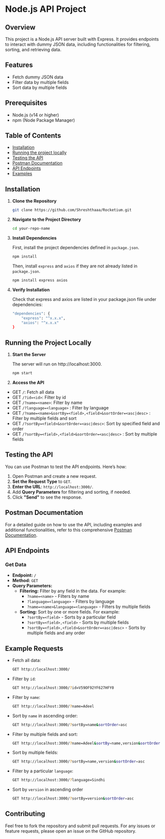 # Node.js API Project

## Overview 

This project is a Node.js API server built with Express. It provides endpoints to interact with dummy JSON data, including functionalities for filtering, sorting, and retrieving data.

## Features

- Fetch dummy JSON data
- Filter data by multiple fields
- Sort data by multiple fields

## Prerequisites

- Node.js (v14 or higher)
- npm (Node Package Manager)

## Table of Contents

- [Installation](#installation)
- [Running the project locally](#running-the-project-locally)
- [Testing the API](#testing-the-api)
- [Postman Documentation](#postman-documentation)
- [API Endpoints](#api-endpoints)
- [Examples](#examples)

## Installation

1. **Clone the Repository**

   ```sh
   git clone https://github.com/Shreshthaaa/Rocketium.git
   ```

2. **Navigate to the Project Directory**

    ```sh
    cd your-repo-name
    ```

3. **Install Dependencies**

    First, install the project dependencies defined in `package.json`.
    ```sh
    npm install
    ```
    Then, install `express` and `axios` if they are not already listed in `package.json`.     
    ```sh
    npm install express axios
    ```

4. **Verify Installation**

    Check that express and axios are listed in your package.json file under dependencies:

    ```sh
    "dependencies": {
        "express": "^x.x.x",
        "axios": "^x.x.x"
    }
    ```

## Running the Project Locally

1. **Start the Server**

    The server will run on http://localhost:3000.

    ```sh
    npm start
    ```

2. **Access the API**

- GET `/`: Fetch all data
- GET `/?id=<id>`: Filter by id
- GET `/?name=<name>`: Filter by name
- GET `/?language=<language>` : Filter by language
- GET `/?name=<name>&sortBy=<field>,<field>&sortOrder=<asc|desc>` : Filter by multiple fields and sort
- GET `/?sortBy=<field>&sortOrder=<asc|desc>`: Sort by specified field and order
- GET `/?sortBy=<field>,<field>&sortOrder=<asc|desc>` : Sort by multiple fields

## Testing the API

You can use Postman to test the API endpoints. Here’s how:

1. Open Postman and create a new request.
2. **Set the Request Type** to `GET`.
3. **Enter the URL**: `http://localhost:3000/`.
4. Add **Query Parameters** for filtering and sorting, if needed.
5. Click **"Send"** to see the response.

## Postman Documentation

For a detailed guide on how to use the API, including examples and additional functionalities, refer to this comprehensive [Postman Documentation](https://www.postman.com/shreshthaaa/workspace/rocketium/collection/33552565-ab9dd148-2cbc-44ec-bd24-656c0742b469?action=share&creator=33552565).


## API Endpoints

### Get Data

- **Endpoint:** `/`
- **Method:** `GET`
- **Query Parameters:**
  - **Filtering:** Filter by any field in the data. For example:
    - `?name=<name>` - Filters by name
    - `?language=<language>` - Filters by language
    - `?name=<name>&language=<language>` - Filters by multiple fields
  - **Sorting:** Sort by one or more fields. For example:
    - `?sortBy=<field>` - Sorts by a particular field
    - `?sortBy=<field>,<field>` - Sorts by multiple fields
    - `?sortBy=<field>,<field>&sortOrder=<asc|desc>` - Sorts by multiple fields and any order

## Example Requests

- Fetch all data:
    ```sh
    GET http://localhost:3000/
    ```

- Filter by `id`:
    ```sh
    GET http://localhost:3000/?id=V59OF92YF627HFY0
    ```

- Filter by `name`:
    ```sh
    GET http://localhost:3000/?name=Adeel
    ```

- Sort by `name` in ascending order:
    ```sh
    GET http://localhost:3000/?sortBy=name&sortOrder=asc
    ```

- Filter by multiple fields and sort:
    ```sh
    GET http://localhost:3000/?name=Adeel&sortBy=name,version&sortOrder=desc
    ```

- Sort by multiple fields:
    ```sh
    GET http://localhost:3000/?sortBy=name,version&sortOrder=asc
    ```

- Filter by a particular `language`:
    ```sh
    GET http://localhost:3000/?language=Sindhi
    ```

- Sort by `version` in ascending order
    ```sh
    GET http://localhost:3000/?sortBy=version&sortOrder=asc
    ```
    

## Contributing 
Feel free to fork the repository and submit pull requests. For any issues or feature requests, please open an issue on the GitHub repository.
